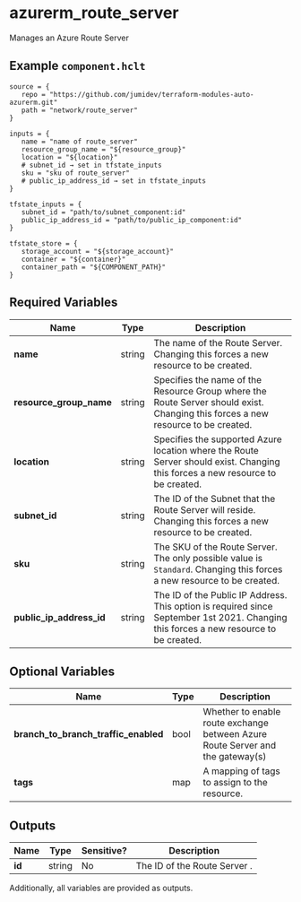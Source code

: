 # azurerm_route_server

Manages an Azure Route Server

## Example `component.hclt`

```hcl
source = {
   repo = "https://github.com/jumidev/terraform-modules-auto-azurerm.git"   
   path = "network/route_server"   
}

inputs = {
   name = "name of route_server"   
   resource_group_name = "${resource_group}"   
   location = "${location}"   
   # subnet_id → set in tfstate_inputs
   sku = "sku of route_server"   
   # public_ip_address_id → set in tfstate_inputs
}

tfstate_inputs = {
   subnet_id = "path/to/subnet_component:id"   
   public_ip_address_id = "path/to/public_ip_component:id"   
}

tfstate_store = {
   storage_account = "${storage_account}"   
   container = "${container}"   
   container_path = "${COMPONENT_PATH}"   
}

```

## Required Variables

| Name | Type |  Description |
| ---- | --------- |  ----------- |
| **name** | string |  The name of the Route Server. Changing this forces a new resource to be created. | 
| **resource_group_name** | string |  Specifies the name of the Resource Group where the Route Server should exist. Changing this forces a new resource to be created. | 
| **location** | string |  Specifies the supported Azure location where the Route Server should exist. Changing this forces a new resource to be created. | 
| **subnet_id** | string |  The ID of the Subnet that the Route Server will reside. Changing this forces a new resource to be created. | 
| **sku** | string |  The SKU of the Route Server. The only possible value is `Standard`. Changing this forces a new resource to be created. | 
| **public_ip_address_id** | string |  The ID of the Public IP Address. This option is required since September 1st 2021. Changing this forces a new resource to be created. | 

## Optional Variables

| Name | Type |  Description |
| ---- | --------- |  ----------- |
| **branch_to_branch_traffic_enabled** | bool |  Whether to enable route exchange between Azure Route Server and the gateway(s) | 
| **tags** | map |  A mapping of tags to assign to the resource. | 



## Outputs

| Name | Type | Sensitive? | Description |
| ---- | ---- | --------- | --------- |
| **id** | string | No  | The ID of the Route Server . | 

Additionally, all variables are provided as outputs.

